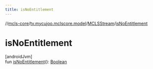 ```yaml
---
title: isNoEntitlement
---
```

//[mcls-core](../../../index.html)/[tv.mycujoo.mclscore.model](../index.html)/[MCLSStream](index.html)/[isNoEntitlement](is-no-entitlement.html)



# isNoEntitlement



[androidJvm]\
fun [isNoEntitlement](is-no-entitlement.html)(): [Boolean](https://kotlinlang.org/api/latest/jvm/stdlib/kotlin/-boolean/index.html)




